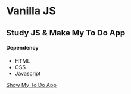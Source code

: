 # Vanilla JS

## Study JS & Make My To Do App

#### Dependency

- HTML
- CSS
- Javascript

[Show My To Do App](https://min-s9709.github.io/VanillaJS/)
